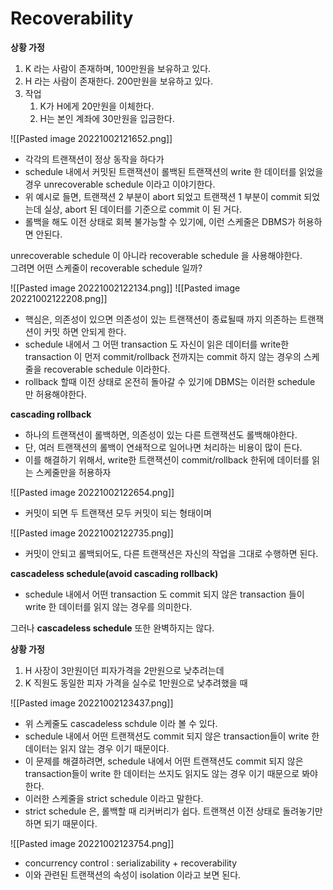 # Recoverability

**상황 가정**
1. K 라는 사람이 존재하며, 100만원을 보유하고 있다.
2. H 라는 사람이 존재한다. 200만원을 보유하고 있다.
3. 작업
	1. K가 H에게 20만원을 이체한다.
	2. H는 본인 계좌에 30만원을 입금한다.

![[Pasted image 20221002121652.png]]
* 각각의 트랜잭션이 정상 동작을 하다가
* schedule 내에서 커밋된 트랜잭션이 
  롤백된 트랜잭션의 write 한 데이터를 읽었을 경우
  unrecoverable schedule 이라고 이야기한다.  
* 위 예시로 들면, 
  트랜잭션 2 부분이 abort 되었고 
  트랜잭션 1 부분이 commit 되었는데
  실상, abort 된 데이터를 기준으로 commit 이 된 거다. 
* 롤백을 해도 이전 상태로 회복 불가능할 수 있기에,
  이런 스케줄은 DBMS가 허용하면 안된다.  


unrecoverable schedule 이 아니라 
recoverable schedule 을 사용해야한다.  
그려면 어떤 스케줄이 recoverable schedule 일까?  

![[Pasted image 20221002122134.png]]
![[Pasted image 20221002122208.png]]

* 핵심은, 의존성이 있으면 의존성이 있는 트랜잭션이 종료될때 까지 의존하는 트랜잭션이 커밋 하면 안되게 한다.
* schedule 내에서 그 어떤 transaction 도 자신이 읽은 데이터를 write한 transaction 이 먼저 commit/rollback 전까지는
  commit 하지 않는 경우의 스케줄을 recoverable schedule 이라한다.
* rollback 할때 이전 상태로 온전히 돌아갈 수 있기에
  DBMS는 이러한 schedule 만 허용해야한다.  

**cascading rollback**
* 하나의 트랜잭션이 롤백하면, 
  의존성이 있는 다른 트랜잭션도 롤백해야한다.
* 단, 여러 트랜잭션의 롤백이 연쇄적으로 일어나면 처리하는 비용이 많이 든다.  
* 이를 해결하기 위해서, write한 트랜잭션이 commit/rollback 한뒤에 데이터를 읽는 스케줄만을 허용하자 

![[Pasted image 20221002122654.png]]
* 커밋이 되면 두 트랜잭션 모두 커밋이 되는 형태이며 

![[Pasted image 20221002122735.png]]
* 커밋이 안되고 롤백되어도, 
  다른 트랜잭션은 자신의 작업을 그대로 수행하면 된다.

**cascadeless schedule(avoid cascading rollback)**
* schedule 내에서 어떤 transaction 도 commit 되지 않은
  transaction 들이 write 한 데이터를 읽지 않는 경우를 의미한다.

그러나 **cascadeless schedule** 또한 완벽하지는 않다. 


**상황 가정**
1. H 사장이 3만원이던 피자가격을 2만원으로 낮추려는데
2. K 직원도 동일한 피자 가격을 실수로 1만원으로 낮추려했을 때 

![[Pasted image 20221002123437.png]]

* 위 스케줄도 cascadeless schdule 이라 볼 수 있다.
* schedule 내에서 어떤 트랜잭션도 
  commit 되지 않은 transaction들이 write 한 데이터는 
  읽지 않는 경우 이기 때문이다. 
* 이 문제를 해결하려면,
  schedule 내에서 어떤 트랜잭션도 
  commit 되지 않은 transaction들이 write 한 데이터는 
  쓰지도 읽지도 않는 경우 이기 때문으로 봐야한다.  
* 이러한 스케줄을 strict schedule 이라고 말한다.
* strict schedule 은, 롤백할 때 리커버리가 쉽다.
  트랜잭션 이전 상태로 돌려놓기만 하면 되기 때문이다.  

![[Pasted image 20221002123754.png]]

* concurrency control : serializability + recoverability
* 이와 관련된 트랜잭션의 속성이 isolation 이라고 보면 된다.
